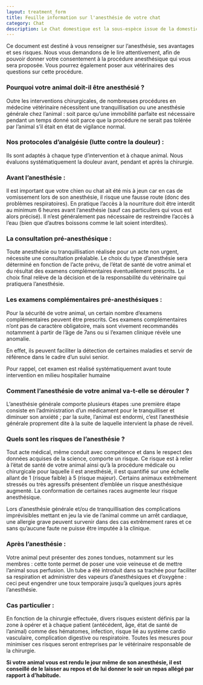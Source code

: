 ```yaml
---
layout: treatment_form
title: Feuille information sur l'anesthésie de votre chat
category: Chat
description: Le Chat domestique est la sous-espèce issue de la domestication du Chat sauvage, mammifère carnivore de la famille des Félidés.
---
```


Ce document est destiné à vous renseigner sur l’anesthésie, ses avantages et ses risques.
Nous vous demandons de le lire attentivement, afin de pouvoir donner votre consentement à la procédure
anesthésique qui vous sera proposée. Vous pourrez également poser aux vétérinaires des questions sur cette
procédure.

### Pourquoi votre animal doit-il être anesthésié ?

Outre les interventions chirurgicales, de nombreuses procédures en médecine vétérinaire nécessitent une
tranquillisation ou une anesthésie générale chez l’animal : soit parce qu’une immobilité parfaite est nécessaire
pendant un temps donné soit parce que la procédure ne serait pas tolérée par l’animal s’il était en état de
vigilance normal.

### Nos protocoles d’analgésie (lutte contre la douleur) :

Ils sont adaptés à chaque type d’intervention et à chaque animal. Nous évaluons systématiquement la douleur avant,
pendant et après la chirurgie.

### Avant l’anesthésie :

Il est important que votre chien ou chat ait été mis à jeun car en cas de vomissement lors de son anesthésie,
il risque une fausse route (donc des problèmes respiratoires). En pratique l’accès à la nourriture doit
être interdit au minimum 6 heures avant l’anesthésie (sauf cas particuliers qui vous est alors précisé). Il n’est
généralement pas nécessaire de restreindre l’accès à l’eau (bien que d’autres boissons comme le lait soient
interdites).

### La consultation pré-anesthésique :

Toute anesthésie ou tranquillisation réalisée pour un acte non urgent, nécessite une consultation préalable.
Le choix du type d’anesthésie sera déterminé en fonction de l’acte prévu, de l’état de santé de votre animal
et du résultat des examens complémentaires éventuellement prescrits. Le choix final relève de la décision et
de la responsabilité du vétérinaire qui pratiquera l’anesthésie.
 
### Les examens complémentaires pré-anesthésiques :

Pour la sécurité de votre animal, un certain nombre d’examens complémentaires peuvent être prescrits. Ces examens complémentaires n’ont pas de caractère obligatoire, mais sont vivement recommandés notamment à partir de l’âge de 7ans ou si l’examen clinique révèle une anomalie. 

En effet, ils peuvent faciliter la détection de certaines maladies et servir de référence dans le cadre d’un suivi senior.

Pour rappel, cet examen est réalisé systématiquement avant toute intervention en milieu hospitalier humaine

### Comment l’anesthésie de votre animal va-t-elle se dérouler ?

L’anesthésie générale comporte plusieurs étapes :une première étape consiste en l’administration d’un médicament pour le tranquilliser et diminuer son anxiété ; par la suite, l’animal est endormi, c’est l’anesthésie générale proprement dite à la suite de laquelle intervient la phase de réveil.

### Quels sont les risques de l’anesthésie ?

Tout acte médical, même conduit avec compétence et dans le respect des données acquises de la science, comporte un risque. Ce risque est à relier à l’état de santé de votre animal ainsi qu’à la procédure médicale ou chirurgicale pour laquelle il est anesthésié, il est quantifié sur une échelle allant de 1 (risque faible) à 5 (risque majeur). Certains animaux extrêmement stressés ou très agressifs présentent d’emblée un risque anesthésique augmenté. La conformation de certaines races augmente leur risque anesthésique.

Lors d’anesthésie générale et/ou de tranquillisation des complications imprévisibles mettant en jeu la vie de l’animal comme un arrêt cardiaque, une allergie grave peuvent survenir dans des cas extrêmement rares et ce sans qu’aucune faute ne puisse être imputée à la clinique.

### Après l’anesthésie :

Votre animal peut présenter des zones tondues, notamment sur les membres : cette tonte permet de poser une voie veineuse et de mettre l’animal sous perfusion. Un tube a été introduit dans sa trachée pour faciliter sa respiration et administrer des vapeurs d’anesthésiques et d’oxygène : ceci peut engendrer une toux temporaire jusqu’à quelques jours après l’anesthésie.

### Cas particulier :

En fonction de la chirurgie effectuée, divers risques existent définis par la zone à opérer et à chaque patient (antécédent, âge, état de santé de l’animal) comme des hématomes, infection, risque lié au système cardio vasculaire, complication digestive ou respiratoire.
Toutes les mesures pour minimiser ces risques seront entreprises par le vétérinaire responsable de la chirurgie.

**Si votre animal vous est rendu le jour même de son anesthésie, il est conseillé de le laisser au repos et de lui donner le soir un repas allégé par rapport à d’habitude.**
